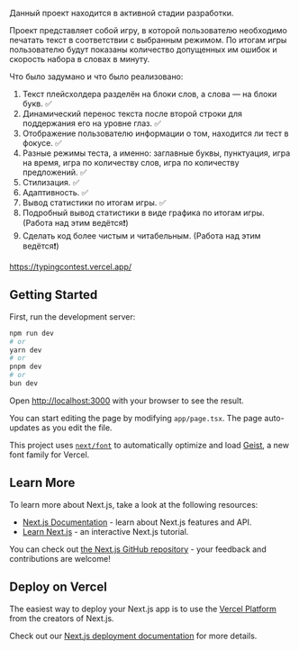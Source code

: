 Данный проект находится в активной стадии разработки.

Проект представляет собой игру, в которой пользователю необходимо печатать текст в соответствии с выбранным режимом.
По итогам игры пользователю будут показаны количество допущенных им ошибок и скорость набора в словах в минуту.

Что было задумано и что было реализовано:
1. Текст плейсхолдера разделён на блоки слов, а слова — на блоки букв. ✅
2. Динамический перенос текста после второй строки для поддержания его на уровне глаз. ✅
3. Отображение пользователю информации о том, находится ли тест в фокусе. ✅
4. Разные режимы теста, а именно: заглавные буквы, пунктуация, игра на время, игра по количеству слов, игра по количеству предложений. ✅
5. Стилизация. ✅
6. Адаптивность. ✅
7. Вывод статистики по итогам игры. ✅
8. Подробный вывод статистики в виде графика по итогам игры. (Работа над этим ведётся❗)
9. Сделать код более чистым и читабельным. (Работа над этим ведётся❗)

https://typingcontest.vercel.app/

## Getting Started

First, run the development server:

```bash
npm run dev
# or
yarn dev
# or
pnpm dev
# or
bun dev
```

Open [http://localhost:3000](http://localhost:3000) with your browser to see the result.

You can start editing the page by modifying `app/page.tsx`. The page auto-updates as you edit the file.

This project uses [`next/font`](https://nextjs.org/docs/app/building-your-application/optimizing/fonts) to automatically optimize and load [Geist](https://vercel.com/font), a new font family for Vercel.

## Learn More

To learn more about Next.js, take a look at the following resources:

- [Next.js Documentation](https://nextjs.org/docs) - learn about Next.js features and API.
- [Learn Next.js](https://nextjs.org/learn) - an interactive Next.js tutorial.

You can check out [the Next.js GitHub repository](https://github.com/vercel/next.js) - your feedback and contributions are welcome!

## Deploy on Vercel

The easiest way to deploy your Next.js app is to use the [Vercel Platform](https://vercel.com/new?utm_medium=default-template&filter=next.js&utm_source=create-next-app&utm_campaign=create-next-app-readme) from the creators of Next.js.

Check out our [Next.js deployment documentation](https://nextjs.org/docs/app/building-your-application/deploying) for more details.
